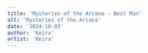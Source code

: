 ```yaml
---
title: 'Mysteries of the Arcana - Best Man'
alt: 'Mysteries of the Arcana'
date: '2024-10-03'
author: 'Keira'
artist: 'Keira'
---
```

